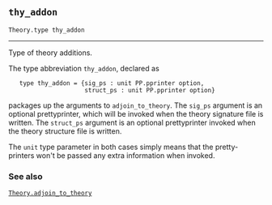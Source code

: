 ## `thy_addon`

``` hol4
Theory.type thy_addon
```

------------------------------------------------------------------------

Type of theory additions.

The type abbreviation `thy_addon`, declared as

``` hol4
   type thy_addon = {sig_ps : unit PP.pprinter option,
                     struct_ps : unit PP.pprinter option}
```

packages up the arguments to `adjoin_to_theory`. The `sig_ps` argument
is an optional prettyprinter, which will be invoked when the theory
signature file is written. The `struct_ps` argument is an optional
prettyprinter invoked when the theory structure file is written.

The `unit` type parameter in both cases simply means that the
pretty-printers won't be passed any extra information when invoked.

### See also

[`Theory.adjoin_to_theory`](#Theory.adjoin_to_theory)
